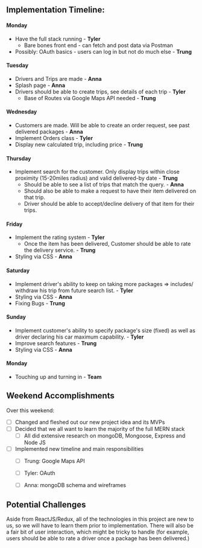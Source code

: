 ## Implementation Timeline:

#### Monday
* Have the full stack running - **Tyler**
    * Bare bones front end - can fetch and post data via Postman  
* Possibly: OAuth basics - users can log in but not do much else - **Trung**

#### Tuesday
* Drivers and Trips are made - **Anna**
* Splash page - **Anna**
* Drivers should be able to create trips, see details of each trip - **Tyler**
    * Base of Routes via Google Maps API needed  - **Trung**

#### Wednesday
* Customers are made. Will be able to create an order request, see past delivered packages - **Anna**
* Implement Orders class - **Tyler**
* Display new calculated trip, including price - **Trung**

#### Thursday

* Implement search for the customer. Only display trips within close proximity (15-20miles radius) and valid delivered-by date - **Trung**
    * Should be able to see a list of trips that match the query. - **Anna**
    * Should also be able to make a request to have their item delivered on that trip.
    * Driver should be able to accept/decline delivery of that item for their trips.

#### Friday
* Implement the rating system - **Tyler**
    * Once the item has been delivered, Customer should be able to rate the delivery service. - **Trung**
* Styling via CSS - **Anna**

#### Saturday
* Implement driver's ability to keep on taking more packages => includes/ withdraw his trip from future search list. - **Tyler**
* Styling via CSS - **Anna**
* Fixing Bugs - **Trung**

#### Sunday
* Implement customer's ability to specify package's size (fixed) as well as driver declaring his car maximum capability. - **Tyler**
* Improve search features - **Trung**
* Styling via CSS - **Anna**

#### Monday
* Touching up and turning in - **Team**

## Weekend Accomplishments

Over this weekend:
- [ ] Changed and fleshed out our new project idea and its MVPs
- [ ] Decided that we all want to learn the majority of the full MERN stack
     - [ ] All did extensive research on mongoDB, Mongoose, Express and Node JS
- [ ] Implemented new timeline and main responsibilities
     - [ ] Trung: Google Maps API
     - [ ] Tyler: OAuth
     - [ ] Anna: mongoDB schema and wireframes


## Potential Challenges

Aside from ReactJS/Redux, all of the technologies in this project are new to us, so we will have to learn them prior to implementation. There will also be a fair bit of user interaction, which might be tricky to handle (for example, users should be able to rate a driver once a package has been delivered.)
